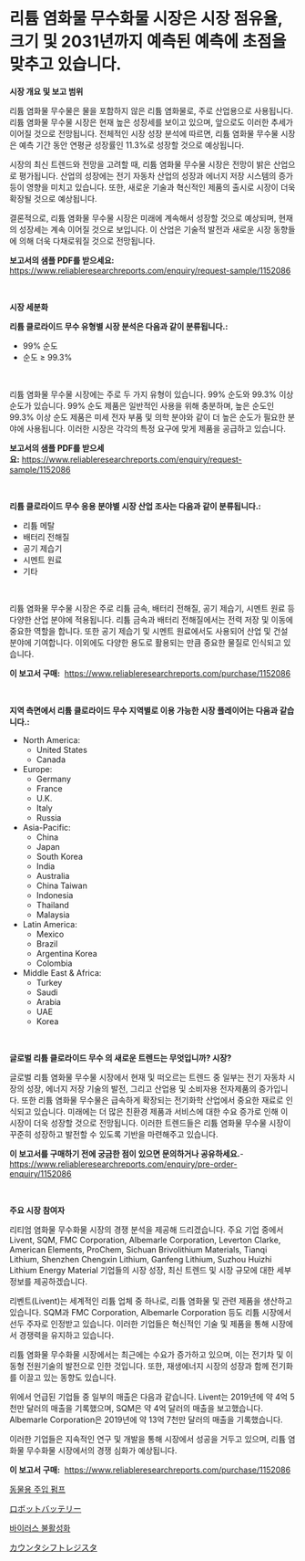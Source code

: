 <p><h1>리튬 염화물 무수화물 시장은 시장 점유율, 크기 및 2031년까지 예측된 예측에 초점을 맞추고 있습니다.</h1></p><p><strong>시장 개요 및 보고 범위</strong></p>
<p><p>리튬 염화물 무수물은 물을 포함하지 않은 리튬 염화물로, 주로 산업용으로 사용됩니다. 리튬 염화물 무수물 시장은 현재 높은 성장세를 보이고 있으며, 앞으로도 이러한 추세가 이어질 것으로 전망됩니다. 전체적인 시장 성장 분석에 따르면, 리튬 염화물 무수물 시장은 예측 기간 동안 연평균 성장률인 11.3%로 성장할 것으로 예상됩니다.</p><p>시장의 최신 트렌드와 전망을 고려할 때, 리튬 염화물 무수물 시장은 전망이 밝은 산업으로 평가됩니다. 산업의 성장에는 전기 자동차 산업의 성장과 에너지 저장 시스템의 증가 등이 영향을 미치고 있습니다. 또한, 새로운 기술과 혁신적인 제품의 출시로 시장이 더욱 확장될 것으로 예상됩니다.</p><p>결론적으로, 리튬 염화물 무수물 시장은 미래에 계속해서 성장할 것으로 예상되며, 현재의 성장세는 계속 이어질 것으로 보입니다. 이 산업은 기술적 발전과 새로운 시장 동향들에 의해 더욱 다채로워질 것으로 전망됩니다.</p></p>
<p><strong>보고서의 샘플 PDF를 받으세요:</strong> <a href="https://www.reliableresearchreports.com/enquiry/request-sample/1152086">https://www.reliableresearchreports.com/enquiry/request-sample/1152086</a></p>
<p>&nbsp;</p>
<p><strong>시장 세분화</strong></p>
<p><strong>리튬 클로라이드 무수 유형별 시장 분석은 다음과 같이 분류됩니다.:</strong></p>
<p><ul><li>99% 순도</li><li>순도 ≥ 99.3%</li></ul></p>
<p>&nbsp;</p>
<p><p>리튬 염화물 무수물 시장에는 주로 두 가지 유형이 있습니다. 99% 순도와 99.3% 이상 순도가 있습니다. 99% 순도 제품은 일반적인 사용을 위해 충분하며, 높은 순도인 99.3% 이상 순도 제품은 미세 전자 부품 및 의학 분야와 같이 더 높은 순도가 필요한 분야에 사용됩니다. 이러한 시장은 각각의 특정 요구에 맞게 제품을 공급하고 있습니다.</p></p>
<p><strong>보고서의 샘플 PDF를 받으세요:</strong>&nbsp;<a href="https://www.reliableresearchreports.com/enquiry/request-sample/1152086">https://www.reliableresearchreports.com/enquiry/request-sample/1152086</a></p>
<p>&nbsp;</p>
<p><strong> 리튬 클로라이드 무수 응용 분야별 시장 산업 조사는 다음과 같이 분류됩니다.:</strong></p>
<p><ul><li>리튬 메탈</li><li>배터리 전해질</li><li>공기 제습기</li><li>시멘트 원료</li><li>기타</li></ul></p>
<p>&nbsp;</p>
<p><p>리튬 염화물 무수물 시장은 주로 리튬 금속, 배터리 전해질, 공기 제습기, 시멘트 원료 등 다양한 산업 분야에 적용됩니다. 리튬 금속과 배터리 전해질에서는 전력 저장 및 이동에 중요한 역할을 합니다. 또한 공기 제습기 및 시멘트 원료에서도 사용되어 산업 및 건설 분야에 기여합니다. 이외에도 다양한 용도로 활용되는 만큼 중요한 물질로 인식되고 있습니다.</p></p>
<p><strong>이 보고서 구매:</strong>&nbsp; <a href="https://www.reliableresearchreports.com/purchase/1152086">https://www.reliableresearchreports.com/purchase/1152086</a></p>
<p>&nbsp;</p>
<p><strong>지역 측면에서 리튬 클로라이드 무수 지역별로 이용 가능한 시장 플레이어는 다음과 같습니다.:</strong></p>
<p><ul>
    <li>
        North America:
        <ul>
            <li>United States</li>
            <li>Canada</li>
        </ul>
    </li>
    <li>
        Europe:
        <ul>
            <li>Germany</li>
            <li>France</li>
            <li>U.K.</li>
            <li>Italy</li>
            <li>Russia</li>
        </ul>
    </li>
    <li>
        Asia-Pacific:
        <ul>
            <li>China</li>
            <li>Japan</li>
            <li>South Korea</li>
            <li>India</li>
            <li>Australia</li>
            <li>China Taiwan</li>
            <li>Indonesia</li>
            <li>Thailand</li>
            <li>Malaysia</li>
        </ul>
    </li>
    <li>
        Latin America:
        <ul>
            <li>Mexico</li>
            <li>Brazil</li>
            <li>Argentina Korea</li>
            <li>Colombia</li>
        </ul>
    </li>
    <li>
        Middle East & Africa:
        <ul>
            <li>Turkey</li>
            <li>Saudi</li>
            <li>Arabia</li>
            <li>UAE</li>
            <li>Korea</li>
        </ul>
    </li>
    </ul></p>
<p>&nbsp;</p>
<p><strong>글로벌 리튬 클로라이드 무수 의 새로운 트렌드는 무엇입니까? 시장?</strong></p>
<p><p>글로벌 리튬 염화물 무수물 시장에서 현재 및 떠오르는 트렌드 중 일부는 전기 자동차 시장의 성장, 에너지 저장 기술의 발전, 그리고 산업용 및 소비자용 전자제품의 증가입니다. 또한 리튬 염화물 무수물은 급속하게 확장되는 전기화학 산업에서 중요한 재료로 인식되고 있습니다. 미래에는 더 많은 친환경 제품과 서비스에 대한 수요 증가로 인해 이 시장이 더욱 성장할 것으로 전망됩니다. 이러한 트렌드들은 리튬 염화물 무수물 시장이 꾸준히 성장하고 발전할 수 있도록 기반을 마련해주고 있습니다.</p></p>
<p><strong>이 보고서를 구매하기 전에 궁금한 점이 있으면 문의하거나 공유하세요.</strong>- <a href="https://www.reliableresearchreports.com/enquiry/pre-order-enquiry/1152086">https://www.reliableresearchreports.com/enquiry/pre-order-enquiry/1152086</a></p>
<p>&nbsp;</p>
<p><strong>주요 시장 참여자</strong></p>
<p><p>리티엄 염화물 무수화물 시장의 경쟁 분석을 제공해 드리겠습니다. 주요 기업 중에서 Livent, SQM, FMC Corporation, Albemarle Corporation, Leverton Clarke, American Elements, ProChem, Sichuan Brivolithium Materials, Tianqi Lithium, Shenzhen Chengxin Lithium, Ganfeng Lithium, Suzhou Huizhi Lithium Energy Material 기업들의 시장 성장, 최신 트렌드 및 시장 규모에 대한 세부 정보를 제공하겠습니다. </p><p>리벤트(Livent)는 세계적인 리튬 업체 중 하나로, 리튬 염화물 및 관련 제품을 생산하고 있습니다. SQM과 FMC Corporation, Albemarle Corporation 등도 리튬 시장에서 선두 주자로 인정받고 있습니다. 이러한 기업들은 혁신적인 기술 및 제품을 통해 시장에서 경쟁력을 유지하고 있습니다.</p><p>리튬 염화물 무수화물 시장에서는 최근에는 수요가 증가하고 있으며, 이는 전기차 및 이동형 전원기술의 발전으로 인한 것입니다. 또한, 재생에너지 시장의 성장과 함께 전기화를 이끌고 있는 동향도 있습니다.</p><p>위에서 언급된 기업들 중 일부의 매출은 다음과 같습니다. Livent는 2019년에 약 4억 5천만 달러의 매출을 기록했으며, SQM은 약 4억 달러의 매출을 보고했습니다. Albemarle Corporation은 2019년에 약 13억 7천만 달러의 매출을 기록했습니다.</p><p>이러한 기업들은 지속적인 연구 및 개발을 통해 시장에서 성공을 거두고 있으며, 리튬 염화물 무수화물 시장에서의 경쟁 심화가 예상됩니다.</p></p>
<p><strong>이 보고서 구매:</strong>&nbsp;&nbsp;<a href="https://www.reliableresearchreports.com/purchase/1152086">https://www.reliableresearchreports.com/purchase/1152086</a></p>
<p><p><a href="https://medium.com/@percyhagernes9778/%EC%88%98%EC%9D%98%ED%95%99-%EC%A3%BC%EC%9E%85-%ED%8E%8C%ED%94%84-%EC%8B%9C%EC%9E%A5-%EA%B2%BD%EC%9F%81-%EB%B6%84%EC%84%9D-%EC%8B%9C%EC%9E%A5-%EB%8F%99%ED%96%A5-%EB%B0%8F-2031%EB%85%84%EA%B9%8C%EC%A7%80%EC%9D%98-%EC%98%88%EC%B8%A1-370d7fb14db2">동물용 주입 펌프</a></p><p><a href="https://medium.com/@briaabshire64/%E3%83%AD%E3%83%9C%E3%83%83%E3%83%88%E3%83%90%E3%83%83%E3%83%86%E3%83%AA%E3%83%BC%E3%81%AE%E5%B8%82%E5%A0%B4%E5%88%86%E6%9E%90-%E3%81%9D%E3%81%AEcagr-%E5%B8%82%E5%A0%B4%E3%82%BB%E3%82%B0%E3%83%A1%E3%83%B3%E3%83%86%E3%83%BC%E3%82%B7%E3%83%A7%E3%83%B3-%E3%81%8A%E3%82%88%E3%81%B3%E3%82%B0%E3%83%AD%E3%83%BC%E3%83%90%E3%83%AB%E7%94%A3%E6%A5%AD%E6%A6%82%E8%A6%81-835f11fece24">ロボットバッテリー</a></p><p><a href="https://medium.com/@jackiefauhey9089475/%EB%B0%94%EC%9D%B4%EB%9F%AC%EC%8A%A4-%EB%B6%88%ED%99%9C%EC%84%B1%ED%99%94-%EC%8B%9C%EC%9E%A5-%EC%A0%90%EC%9C%A0%EC%9C%A8-%EB%B3%80%ED%99%94-%EB%B0%8F-%EC%8B%9C%EC%9E%A5-%EC%84%B1%EC%9E%A5-%ED%8A%B8%EB%A0%8C%EB%93%9C-2024%EB%85%84-2031%EB%85%84-3ccc9c45b27e">바이러스 불활성화</a></p><p><a href="https://medium.com/@camron674/%E3%82%AB%E3%82%A6%E3%83%B3%E3%82%BF%E3%83%BC%E3%82%B7%E3%83%95%E3%83%88%E3%83%AC%E3%82%B8%E3%82%B9%E3%82%BF%E3%81%AE%E5%B8%82%E5%A0%B4%E5%B1%95%E6%9C%9B-%E6%A5%AD%E7%95%8C%E3%81%AE%E6%A6%82%E8%A6%81%E3%81%A8%E4%BA%88%E6%B8%AC-2024%E5%B9%B4%E3%81%8B%E3%82%892031%E5%B9%B4%E3%81%BE%E3%81%A7-3fef0610df1b">カウンタシフトレジスタ</a></p></p>
